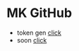 # MK GitHub
* token gen [click](https://github.com/ka90prmods/mk/blob/main/token-gen.py)
* soon [click](https://github.com/ka90prmods/mk/blob/main/soon.py)

